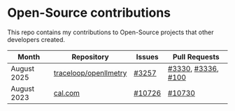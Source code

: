 # Open-Source contributions

This repo contains my contributions to Open-Source projects that other developers created.

| Month      | Repository                                      | Issues                                                   | Pull Requests                                    |
|------------|-------------------------------------------------|----------------------------------------------------------|--------------------------------------------------|
| August 2025 | [traceloop/openllmetry](https://github.com/traceloop/openllmetry)   | [#3257](https://github.com/traceloop/openllmetry/issues/3257) | [#3330](https://github.com/traceloop/openllmetry/pull/3330), [#3336](https://github.com/traceloop/openllmetry/pull/3336), [#100](https://github.com/traceloop/docs/pull/100) |
| August 2023 | [cal.com](https://github.com/calcom/cal.com)   | [#10726](https://github.com/calcom/cal.com/issues/10726#issuecomment-1676301677) | [#10730](https://github.com/calcom/cal.com/pull/10730) |
